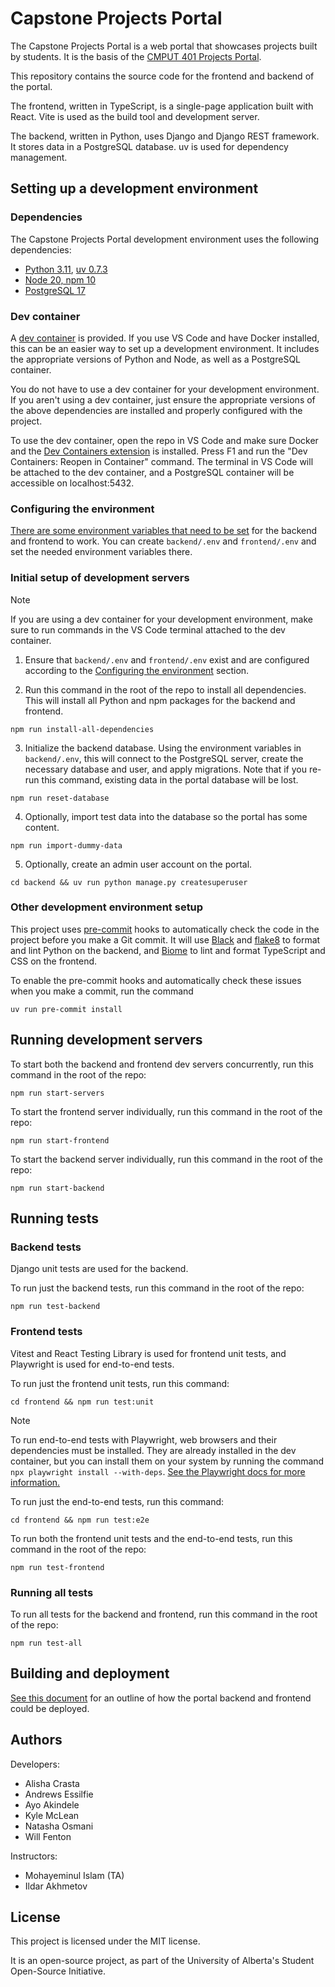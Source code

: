 # Capstone Projects Portal

The Capstone Projects Portal is a web portal that showcases projects built by students.
It is the basis of the [CMPUT 401 Projects Portal](https://cmput401.ca).

This repository contains the source code for the frontend and backend of the portal.

The frontend, written in TypeScript, is a single-page application built with React.
Vite is used as the build tool and development server.

The backend, written in Python, uses Django and Django REST framework. It stores data in a PostgreSQL database.
uv is used for dependency management.

## Setting up a development environment

### Dependencies

The Capstone Projects Portal development environment uses the following dependencies:

- [Python 3.11](https://www.python.org/downloads/), [uv 0.7.3](https://docs.astral.sh/uv/getting-started/installation/)
- [Node 20, npm 10](https://nodejs.org/en/download)
- [PostgreSQL 17](https://www.postgresql.org/download/)

### Dev container

A [dev container](https://code.visualstudio.com/docs/devcontainers/containers) is provided.
If you use VS Code and have Docker installed, this can be an easier way to set up a development environment.
It includes the appropriate versions of Python and Node, as well as a PostgreSQL container.

You do not have to use a dev container for your development environment. If you aren't using a dev container,
just ensure the appropriate versions of the above dependencies are installed and properly configured with the project.

To use the dev container, open the repo in VS Code and make sure Docker and the
[Dev Containers extension](https://marketplace.visualstudio.com/items?itemName=ms-vscode-remote.remote-containers) is installed.
Press F1 and run the "Dev Containers: Reopen in Container" command. The terminal in VS Code will be attached
to the dev container, and a PostgreSQL container will be accessible on localhost:5432.

### Configuring the environment

[There are some environment variables that need to be set](docs/environment-variables.md)
for the backend and frontend to work. You can create `backend/.env` and `frontend/.env`
and set the needed environment variables there.

### Initial setup of development servers

> [!NOTE]
> If you are using a dev container for your development environment,
> make sure to run commands in the VS Code terminal attached to the dev container.

1. Ensure that `backend/.env` and `frontend/.env` exist and are configured according to the
   [Configuring the environment](#configuring-the-environment) section.

2. Run this command in the root of the repo to install all dependencies.
   This will install all Python and npm packages for the backend and frontend.

```
npm run install-all-dependencies
```

3. Initialize the backend database. Using the environment variables in `backend/.env`, this will
   connect to the PostgreSQL server, create the necessary database and user, and apply migrations.
   Note that if you re-run this command, existing data in the portal database will be lost.

```
npm run reset-database
```

4. Optionally, import test data into the database so the portal has some content.

```
npm run import-dummy-data
```

5. Optionally, create an admin user account on the portal.

```
cd backend && uv run python manage.py createsuperuser
```

### Other development environment setup

This project uses [pre-commit](https://pre-commit.com/) hooks to automatically check the code in the project
before you make a Git commit. It will use [Black](https://black.readthedocs.io/en/stable/) and
[flake8](https://github.com/pycqa/flake8) to format and lint Python on the backend, and [Biome](https://biomejs.dev/)
to lint and format TypeScript and CSS on the frontend.

To enable the pre-commit hooks and automatically check these issues when you make a commit, run the command
```
uv run pre-commit install
```

## Running development servers

To start both the backend and frontend dev servers concurrently, run this command in the root of the repo:

```
npm run start-servers
```

To start the frontend server individually, run this command in the root of the repo:

```
npm run start-frontend
```

To start the backend server individually, run this command in the root of the repo:

```
npm run start-backend
```

## Running tests

### Backend tests

Django unit tests are used for the backend.

To run just the backend tests, run this command in the root of the repo:

```
npm run test-backend
```

### Frontend tests

Vitest and React Testing Library is used for frontend unit tests, and Playwright is used
for end-to-end tests.

To run just the frontend unit tests, run this command:

```
cd frontend && npm run test:unit
```

> [!NOTE]
> To run end-to-end tests with Playwright, web browsers and their dependencies must be installed.
> They are already installed in the dev container, but you can install them on your system by running the command
> `npx playwright install --with-deps`. [See the Playwright docs for more information.](https://playwright.dev/docs/browsers)

To run just the end-to-end tests, run this command:

```
cd frontend && npm run test:e2e
```

To run both the frontend unit tests and the end-to-end tests, run this command in the root of the repo:

```
npm run test-frontend
```

### Running all tests

To run all tests for the backend and frontend, run this command in the root of the repo:

```
npm run test-all
```

## Building and deployment

[See this document](docs/deployment.md) for an outline of how the portal backend and frontend
could be deployed.

## Authors

Developers:

- Alisha Crasta
- Andrews Essilfie
- Ayo Akindele
- Kyle McLean
- Natasha Osmani
- Will Fenton

Instructors:

- Mohayeminul Islam (TA)
- Ildar Akhmetov

## License

This project is licensed under the MIT license.

It is an open-source project, as part of the University of Alberta's Student Open-Source Initiative.
